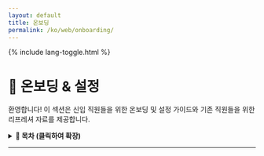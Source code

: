 ```yaml
---
layout: default
title: 온보딩
permalink: /ko/web/onboarding/
---
```


<link rel="stylesheet" href="{{ '/assets/css/custom.css' | relative_url }}">
{% include lang-toggle.html %}

# 🚀 온보딩 & 설정

환영합니다! 이 섹션은 신입 직원들을 위한 온보딩 및 설정 가이드와 기존 직원들을 위한 리프레셔 자료를 제공합니다.  

<details markdown="1">
  <summary><strong>📑 목차 (클릭하여 확장)</strong></summary>

- [설정 가이드](setup-guide.md)
- [도구 및 계정](tools.md)
- [표준 및 절차](standards-and-procedures/)

</details>

---

